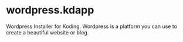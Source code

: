 wordpress.kdapp
===============

Wordpress Installer for Koding. Wordpress is a platform you can use to create a beautiful website or blog. 

